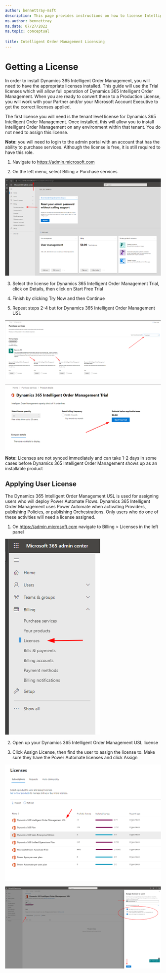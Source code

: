 ```yaml
---
author: bennettray-msft
description: This page provides instructions on how to license Intelligent Order Management
ms.author: bennettray
ms.date: 07/27/2022
ms.topic: conceptual

title: Intelligent Order Management Licensing
---
```

# Getting a License

In order to install Dynamics 365 Intelligent Order Management, you will
need to have the appropriate licenses installed. This guide will use the
Trial licenses which will allow full operation of Dynamics 365
Intelligent Order Management. When you are ready to convert these to a
Production License, you will work with your Partner and/or your
Microsoft Account Executive to get the correct licenses applied.

The first license you will need is the tenant level license for Dynamics
365 Intelligent Order Management. Once installed, this will allow you to
install Intelligent Order Management on any environment within that
tenant. You do not need to assign this license.

**Note:** you will need to login to the admin portal with an account
that has the ability to purchase services. Although the license is free,
it is still required to have this role.

1.  Navigate to <https://admin.microsoft.com>

2.  On the left menu, select Billing \> Purchase services

![Screenshot showing Billing, Purchase services navigation.](./media/licensing-iom1.png)

3.  Select the license for Dynamics 365 Intelligent Order Management
    Trial, click on Details, then click on Start Free Trial

4.  Finish by clicking Try Now and then Continue

5.  Repeat steps 2-4 but for Dynamics 365 Intelligent Order Management
    USL

![Screenshot showing both licenses](./media/licensing-iom2.png)

![Screenshot showing Start Free Trial button click.](./media/licensing-iom3.png)

**Note:** Licenses are not synced immediately and can take 1-2 days in
some cases before Dynamics 365 Intelligent Order Management shows up as
an installable product

## Applying User License

The Dynamics 365 Intelligent Order Management USL is used for assigning
users who will deploy Power Automate Flows. Dynamics 365 Intelligent
Order Management uses Power Automate when activating Providers,
publishing Policies, or publishing Orchestrations. Only users who do one
of these activities will need a license assigned.

1.  On <https://admin.microsoft.com> navigate to Billing \> Licenses in
    the left panel

![Screenshot showing navigation to Billing, Licenses](./media/licensing-iom4.png)

2.  Open up your Dynamics 365 Intelligent Order Management USL license

3.  Click Assign License, then find the user to assign the license to.
    Make sure they have the Power Automate licenses and click Assign

![Screenshot showing USL to select.](./media/licensing-iom5.png)

![Screenshot showing options for applying user license.](./media/licensing-iom6.png)
